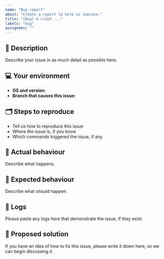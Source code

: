```yaml
---
name: "Bug report"
about: "Create a report to help us improve."
title: "[Bug] A crash ..."
labels: "bug"
assignees: ""
---
```


## 📝 Description

Describe your issue in as much detail as possible here.

## 💻 Your environment

- **OS and version**:
- **Branch that causes this issue**:

## 🗂 Steps to reproduce

- Tell us how to reproduce this issue
- Where the issue is, if you know
- Which commands triggered the issue, if any

## 👻 Actual behaviour

Describe what happens.

## 🎯 Expected behaviour

Describe what should happen.

## 👀 Logs

Please paste any logs here that demonstrate the issue, if they exist.

## 🚀 Proposed solution

If you have an idea of how to fix this issue, please write it down here, so we can begin discussing it.
